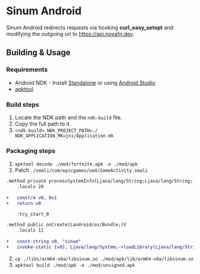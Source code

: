 # Sinum Android

Sinum Android redirects requests via hooking **curl_easy_setopt** and modifying the outgoing url to https://api.novafn.dev.

## Building & Usage

### Requirements

- Android NDK - Install [Standalone](https://developer.android.com/ndk/downloads) or using [Android Studio](https://developer.android.com/studio)
- [apktool](https://apktool.org/)

### Build steps

1. Locate the NDK path and the `ndk-build` file.
2. Copy the full path to it.
2. `<ndk-build> NDK_PROJECT_PATH=./ NDK_APPLICATION_MK=jni/Application.mk`

### Packaging steps

1. `apktool decode ./mod/fortnite.apk -o ./mod/apk`
2. Patch `./smali/com/epicgames/ue4/GameActivity.smali`
```diff
.method private processSystemInfo(Ljava/lang/String;Ljava/lang/String;)Z
    .locals 29
    
+   const/4 v0, 0x1
+   return v0

    :try_start_0 
```
```diff
.method public onCreate(Landroid/os/Bundle;)V
    .locals 11
    
+   const-string v0, "sinum"
+   invoke-static {v0}, Ljava/lang/System;->loadLibrary(Ljava/lang/String;)V
```
2. `cp ./libs/arm64-v8a/libsinum.so ./mod/apk/lib/arm64-v8a/libsinum.so`
3. `apktool build ./mod/apk -o ./mod/unsigned.apk`